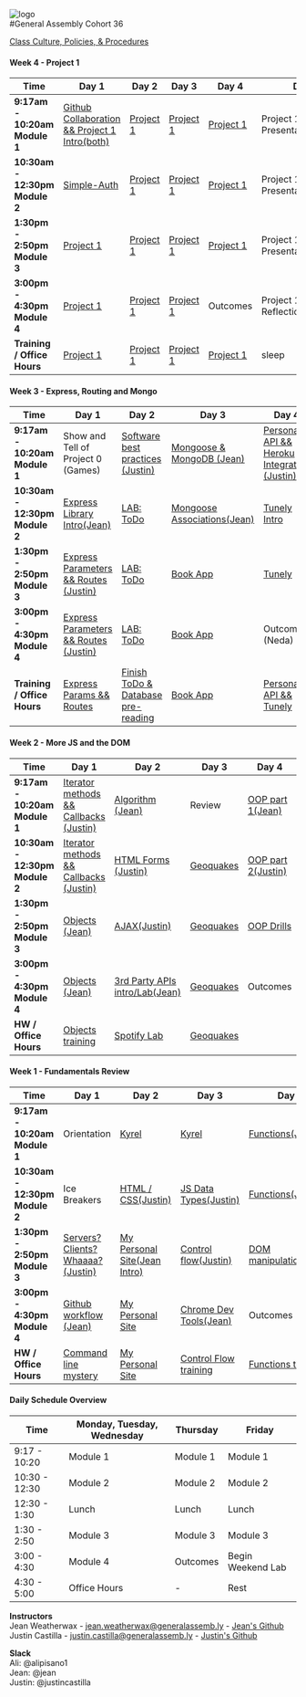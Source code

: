 ![logo](https://cloud.githubusercontent.com/assets/4304660/22954405/229b72c4-f2cb-11e6-81e6-a8102d9ba2a4.jpg)  
#General Assembly Cohort 36  

[Class Culture, Policies, & Procedures](https://github.com/sf-wdi-36/schedule-36/blob/master/how-tos/WDI%2036%20orientation.pdf)

<!--
#### Week 13 - Project 3
<table><thead>
<tr>
<th>Time</th>
<th>Day 1</th>
<th>Day 2</th>
<th>Day 3</th>
<th>Day 4</th>
<th>Day  5</th>
</tr>
</thead><tbody>
<tr>
<td><strong>9:17am - 10:20am Module 1</strong></td>
<td><a href="https://github.com/sf-wdi-36/hash-map-lab">Hash Tables (Justin)</a></td>
<td><a href="https://github.com/sf-wdi-36/project-03">Project 3</a></td>
<td><a href="https://github.com/sf-wdi-36/project-03">Project 3</a></td>
<td>Project 3 Presentations</td>
<td>Graduation/Peer Feedback</td>
</tr>
<tr>
<td><strong>10:30am - 12:30pm Module 2</strong></td>
<td><a href="https://github.com/sf-wdi-36/project-03">Project 3</a></td>
<td><a href="https://github.com/sf-wdi-36/project-03">Project 3</a></td>
<td><a href="https://github.com/sf-wdi-36/project-03">Project 3</a></td>
<td>Project 3 Presentations</td>
<td>Graduation/Peer Feedback</td>
</tr>
<tr>
<td><strong>1:30pm - 2:50pm Module 3</strong></td>
<td><a href="https://github.com/sf-wdi-36/project-03">Project 3</a></td>
<td><a href="https://github.com/sf-wdi-36/project-03">Project 3</a></td>
<td><a href="https://github.com/sf-wdi-36/project-03">Project 3</a></td>
<td>Project 3 Presentations</td>
<td>Outcomes (Neda)</td>
</tr>
<tr>
<td><strong>3:00pm - 4:30pm Module 4</strong></td>
<td><a href="https://github.com/sf-wdi-36/project-03">Project 3</a></td>
<td><a href="https://github.com/sf-wdi-36/project-03">Project 3</a></td>
<td><a href="https://github.com/sf-wdi-36/project-03">Project 3</a></td>
<td>Project 3 Presentations</td>
<td>Graduation/Peer Feedback</td>
</tr>
<tr>
<td><strong>Training / Office Hours</strong></td>
<td><a href="https://github.com/sf-wdi-36/project-03">Project 3</a></td>
<td><a href="https://github.com/sf-wdi-36/project-03">Project 3</a></td>
<td><a href="https://github.com/sf-wdi-36/project-03">Project 3</a></td>
</tr>
</tbody></table>


#### Week 12 - Project 3
<table><thead>
<tr>
<th>Time</th>
<th>Day 1</th>
<th>Day 2</th>
<th>Day 3</th>
<th>Day 4</th>
<th>Day  5</th>
</tr>
</thead><tbody>
<tr>
<td><strong>9:17am - 10:20am Module 1</strong></td>
<td>HOLIDAY</td>
<td><a href="https://github.com/sf-wdi-36/ruby-lightning-talks">Lightening talks</a></td>
<td><a href="https://github.com/sf-wdi-36/project-03">Project 3 Approvals/Mock Interviews</a></td>
<td><a href="https://github.com/sf-wdi-36/schedule-36">Optional: React with Rails(Andrew)</a></td>
<td><a href="https://github.com/sf-wdi-36/es6">Optional: ES6(Jean)</a></td>
</tr>
<tr>
<td><strong>10:30am - 12:30pm Module 2</strong></td>
<td>HOLIDAY</td>
<td><a href="https://github.com/sf-wdi-36/ruby-lightning-talks">Lightening talks</a></td>
<td><a href="https://github.com/sf-wdi-36/project-03">Project 3/Mock Interviews</a></td>
<td><a href="https://github.com/sf-wdi-36/project-03">Project 3/Mock Interviews</a></td>
<td><a href="https://github.com/sf-wdi-36/project-03">Project 3/Mock interviews</a></td>
</tr>
<tr>
<td><strong>1:30pm - 2:50pm Module 3</strong></td>
<td>HOLIDAY</td>
<td><a href="https://github.com/sf-wdi-36/project-03">Project 3 Intro</a></td>
<td>Outcomes (Neda)</td>
<td><a href="https://github.com/sf-wdi-36/project-03">Project 3/Mock Interviews</a></td>
<td><a href="https://github.com/sf-wdi-36/project-03">Project 3/Mock Interviews</a></td>
</tr>
<tr>
<td><strong>3:00pm - 4:30pm Module 4</strong></td>
<td>HOLIDAY</td>
<td><a href="https://github.com/sf-wdi-36/project-03">Project 3 Pitches/Approvals</a></td>
<td><a href="https://github.com/sf-wdi-36/project-03">Project 3/Mock Interviews</a></td>
<td><a href="https://github.com/sf-wdi-36/project-03">Project 3/Mock Interviews</a></td>
<td><a href="https://github.com/sf-wdi-36/project-03">Project 3/Mock Interviews</a></td>
</tr>
<tr>
<td><strong>Training / Office Hours</strong></td>
<td>HOLIDAY</td>
<td><a href="https://github.com/sf-wdi-36/project-03">Project 3</a></td>
<td><a href="https://github.com/sf-wdi-36/project-03">Project 3</a></td>
<td><a href="https://github.com/sf-wdi-36/project-03">Project 3</a></td>
<td><a href="https://github.com/sf-wdi-36/project-03">Project 3</a></td>
</tr>
</tbody></table>


#### Week 11 - Project 2
<table><thead>
<tr>
<th>Time</th>
<th>Day 1</th>
<th>Day 2</th>
<th>Day 3</th>
<th>Day 4</th>
<th>Day  5</th>
</tr>
</thead><tbody>
<tr>
<td><strong>9:17am - 10:20am Module 1</strong></td>
<td><a href="https://github.com/sf-wdi-36/ruby-algorithms-drills/tree/master/max-contig-subarray">Ruby Algorithm(Jean)</a></td>
<td><a href="https://github.com/sf-wdi-36/js-dictionary-trie">Dictionary Trees(Justin</a>
</td>
<td><a href="https://github.com/sf-wdi-36/project-02">Project 2</a></td>
<td><a href="https://github.com/sf-wdi-36/project-02">Project 2</a></td>
<td>Project 2 Presentations</td>
</tr>
<tr>
<td><strong>10:30am - 12:30pm Module 2</strong></td>
<td><a href="https://github.com/sf-wdi-36/project-02">Project 2</a></td>
<td><a href="https://github.com/sf-wdi-36/project-02">Project 2</a></td>
<td><a href="https://github.com/sf-wdi-36/project-02">Project 2</a></td>
<td><a href="https://github.com/sf-wdi-36/project-02">Project 2</a></td>
<td>Project 2 Presentations</td>
</tr>
<tr>
<td><strong>1:30pm - 2:50pm Module 3</strong></td>
<td><a href="https://github.com/sf-wdi-36/project-02">Project 2</a></td>
<td><a href="https://github.com/sf-wdi-36/project-02">Project 2</a></td>
<td>Outcomes (Neda)</td>
<td><a href="https://github.com/sf-wdi-36/project-02">Project 2</a></td>
<td>Project 2 Presentations/Lightening talks intro</td>
</tr>
<tr>
<td><strong>3:00pm - 4:30pm Module 4</strong></td>
<td><a href="https://github.com/sf-wdi-36/project-02">Project 2</a></td>
<td><a href="https://github.com/sf-wdi-36/project-02">Project 2</a></td>
<td><a href="https://github.com/sf-wdi-36/project-02">Project 2</a></td>
<td><a href="https://github.com/sf-wdi-36/project-02">Project 2</a></td>
<td><a href=https://github.com/sf-wdi-36/ruby-lightning-talks>Lightening Talks intro</a></td>
</tr>
<tr>
<td><strong>Training / Office Hours</strong></td>
<td><a href="https://github.com/sf-wdi-36/project-02">Project 2</a></td>
<td><a href="https://github.com/sf-wdi-36/project-02">Project 2</a></td>
<td><a href="https://github.com/sf-wdi-36/project-02">Project 2</a></td>
<td><a href="https://github.com/sf-wdi-36/project-02">Project 2</a></td>
<td><a href=https://github.com/sf-wdi-36/ruby-lightning-talks>Lightening Talks</a></td>
</tr>
</tbody></table>


#### Week 10 - Vagabond
<table><thead>
<tr>
<th>Time</th>
<th>Day 1</th>
<th>Day 2</th>
<th>Day 3</th>
<th>Day 4</th>
<th>Day  5</th>
</tr>
</thead><tbody>
<tr>
<td><strong>9:17am - 10:20am Module 1</strong></td>
<td>HOLIDAY</td>
<td><a href="https://github.com/sf-wdi-36/project-vagabond">Vagabond Intro</a></td>
<td><a href="https://github.com/sf-wdi-36/project-vagabond">Vagabond</a></td>
<td><a href="https://github.com/sf-wdi-36/project-vagabond">Vagabond</a></td>
<td>Vagabond Presentations</td>
</tr>
<tr>
<td><strong>10:30am - 12:30pm Module 2</strong></td>
<td>HOLIDAY</td>
<td><a href="https://github.com/sf-wdi-36/project-vagabond">Vagabond</a></td>
<td><a href="https://github.com/sf-wdi-36/project-vagabond">Vagabond</a></td>
<td><a href="https://github.com/sf-wdi-36/project-vagabond">Vagabond</a></td>
<td>Vagabond Reflection/Peer review</td>
</tr>
<tr>
<td><strong>1:30pm - 2:50pm Module 3</strong></td>
<td>HOLIDAY</td>
<td><a href="https://github.com/sf-wdi-36/project-vagabond">Vagabond</a></td>
<td>Outcomes (Neda)</td>
<td><a href="https://github.com/sf-wdi-36/project-vagabond">Vagabond</a></td>
<td><a href="https://github.com/sf-wdi-36/project-02">Project 2 Pitches/Approvals</a></td>
</tr>
<tr>
<td><strong>3:00pm - 4:30pm Module 4</strong></td>
<td>HOLIDAY</td>
<td><a href="https://github.com/sf-wdi-36/project-vagabond">Vagabond</a></td>
<td><a href="https://github.com/sf-wdi-36/project-vagabond">Vagabond</a></td>
<td><a href="https://github.com/sf-wdi-36/project-vagabond">Vagabond</a></td>
<td><a href=https://github.com/sf-wdi-36/project-02>Project 2 Approvals</a></td>
</tr>
<tr>
<td><strong>Training / Office Hours</strong></td>
<td>HOLIDAY</td>
<td><a href="https://github.com/sf-wdi-36/schedule-36/blob/master/homework/week10.md">Homework</a></td>
<td><a href="https://github.com/sf-wdi-36/schedule-36/blob/master/homework/week10.md">Homework</a></td>
<td><a href="https://github.com/sf-wdi-36/schedule-36/blob/master/homework/week10.md">Homework</a></td>
<td><a href="https://github.com/sf-wdi-36/schedule-36/blob/master/homework/week10.md">Homework</a></td>
</tr>
</tbody></table>


#### Week 9 - Rails Cont'd
<table><thead>
<tr>
<th>Time</th>
<th>Day 1</th>
<th>Day 2</th>
<th>Day 3</th>
<th>Day 4</th>
<th>Day  5</th>
</tr>
</thead><tbody>
<tr>
<td><strong>9:17am - 10:20am Module 1</strong></td>
<td><a href="https://github.com/sf-wdi-36/secret-keys">Secret Keys</a></td>
<td><a href="https://github.com/sf-wdi-36/ruby-algorithms-drills/tree/master/radix-sort">Ruby Algorithm Surprise</a></td>
<td>White Elephant Gift X-Change :elephant:</td> 
<td>Holiday</td>
<td>Holiday</td>
</tr>
<tr>
<td><strong>10:30am - 12:30pm Module 2</strong></td>
<td><a href="https://github.com/sf-wdi-36/public_library_app">Library App sprint 1</a></td>
<td><a href="https://github.com/sf-wdi-36/turbolinks_challenge">Ruby on Rails with JS lab(Jean)</a></td>
<td><a href="https://github.com/sf-wdi-36/public_library_app">Library App sprint 2</a></td>
<td>Holiday</td>
<td>Holiday</td>
</tr>
<tr>
<td><strong>1:30pm - 2:50pm Module 3</strong></td>
<td><a href="https://github.com/sf-wdi-36/public_library_app">Library App sprint 1</a></td>
<td><a href="https://github.com/sf-wdi-36/asset-pipeline-poem">Asset Pipeline Poem</a> && <a href="https://github.com/sf-wdi-36/rails-asset-pipeline">Asset Pipeline Lab</a></td>
<td><a href="https://github.com/sf-wdi-36/public_library_app">Library App sprint 2</a></td>
<td>Holiday</td>
<td>Holiday</td>
</tr>
<tr>
<td><strong>3:00pm - 4:30pm Module 4</strong></td>
<td><a href="https://github.com/sf-wdi-36/rails-validations-and-error-handling">Validation && Error Handling</a></td>
<td><a href="https://github.com/sf-wdi-36/rangular-lab/blob/master/README.md">Raingular</a>(Justin)</td>
<td><a href="https://github.com/sf-wdi-36/public_library_app">Library App sprint 2</a></td>
<td>Holiday</td>
<td>Holiday</td>
</tr>
<tr>
<td><strong>Training / Office Hours</strong></td>
<td><a href="https://github.com/sf-wdi-36/schedule-36/blob/master/homework/week9.md">Homework</a></td>
<td><a href="https://github.com/sf-wdi-36/schedule-36/blob/master/homework/week8.md">Homework</a></td>
<td><a href="https://github.com/sf-wdi-36/schedule-36/blob/master/homework/week8.md">Homework</a></td>
<td>Holiday</td>
<td>Holiday</td>
</tr>
</tbody></table>


#### Week 8 - Rails
<table><thead>
<tr>
<th>Time</th>
<th>Day 1</th>
<th>Day 2</th>
<th>Day 3</th>
<th>Day 4</th>
<th>Day  5</th>
</tr>
</thead><tbody>
<tr>
<td><strong>9:17am - 10:20am Module 1</strong></td>
<td><a href="https://github.com/sf-wdi-36/rails-intro"> Intro Rails(Jean)</a></td>
<td><a href="https://github.com/sf-wdi-36/bubble_sort_ruby">Suprise Ruby Algo(Jean)</a></td>
<td><a href="https://github.com/sf-wdi-36/rails-view-partials-and-helpers">Rails Views, Partials and Helpers
(Justin)</a></td>
<td><a href="https://github.com/sf-wdi-36/cookies-sessions">Cookies and Sessions</a></td>
<td><a href="https://github.com/sf-wdi-36/rubyMerge">TDD Ruby Merge 2 Arrays(Jean)</a></td>
</tr>
<tr>
<td><strong>10:30am - 12:30pm Module 2</strong></td>
<td><a href="https://github.com/sf-wdi-36/rails-intro"> Intro Rails(Jean)</a></td>
<td><a href="https://github.com/sf-wdi-36/rails-migrations-and-associations">Migrations(Justin)</a></td>
<td><a href="https://github.com/sf-wdi-36/schedule-36/rails-view-partials-and-helpers">Rails Views, Partials and Helpers
(Justin)</a></td>
<td><a href="https://github.com/sf-wdi-36/cookie-monster-app">Cookie Monster Lab</a></td>
<td><a href="https://github.com/sf-wdi-36/Project1-rails-refactor">Project 1 JS to RoR Refactor</a></td>
</tr>
<tr>
<td><strong>1:30pm - 2:50pm Module 3</strong></td>
<td><a href="https://github.com/sf-wdi-36/hacktive_record">HAcktive Record(Justin)</a></td>
<td><a href="https://github.com/sf-wdi-36/rails-associations">Associations(Jean)</a></td>
<td>Outcomes (Neda)</td>
<td><a href="https://github.com/sf-wdi-36/rails-auth">Rails Authentication</a></td>
<td><a href="https://github.com/sf-wdi-36/Project1-rails-refactor">Project 1 JS to RoR Refactor</a></td>
</tr>
<tr>
<td><strong>3:00pm - 4:30pm Module 4</strong></td>
<td><a href="https://github.com/sf-wdi-36/hacktive_record">HAcktive Record(Justin)</a></td>
<td><a href="https://github.com/sf-wdi-36/rock-n-rails">Rock n' Rails</a></td>
<td><a href="https://github.com/sf-wdi-36/pet-lab">Rails Pet Lab(Andrew)</a></td>
<td><a href="https://github.com/sf-wdi-36/rails-auth">Rails Authentication</a></td>
<td><a href="https://github.com/sf-wdi-36/rails_bog_app">Bog App</a></td>
</tr>
<tr>
<td><strong>Training / Office Hours</strong></td>
<td><a href="https://github.com/sf-wdi-36/schedule-36/blob/master/homework/week8.md">Homework</a></td>
<td><a href="https://github.com/sf-wdi-36/schedule-36/blob/master/homework/week8.md">Homework</a></td>
<td><a href="https://github.com/sf-wdi-36/schedule-36/blob/master/homework/week8.md">Homework</a></td>
<td><a href="https://github.com/sf-wdi-36/schedule-36/blob/master/homework/week8.md">Homework</a></td>
<td><a href="https://github.com/sf-wdi-36/schedule-36/blob/master/homework/week8.md">Homework</a></td>
</tr>
</tbody></table>


#### Week 7 - Ruby
<table><thead>
<tr>
<th>Time</th>
<th>Day 1</th>
<th>Day 2</th>
<th>Day 3</th>
<th>Day 4</th>
<th>Day  5</th>
</tr>
</thead><tbody>
<tr>
<td><strong>9:17am - 10:20am Module 1</strong></td>
<td><a href="https://github.com/sf-wdi-36/intro-ruby">Ruby Intro(Jean)</a></td>
<td><a href="https://github.com/sf-wdi-36/ruby-koans">Ruby Koans(Justin)</a></td>
<td><a href="https://github.com/sf-wdi-36/ruby-oop">Ruby OOP(Jean)</a></td>
<td><a href="https://github.com/sf-wdi-36/rspec">RSpec(Justin)</a></td>
<td><a href="https://github.com/sf-wdi-36/js-algorithms-drills/tree/master/binary-search">Ruby Review/Binary Search</a> </td>
</tr>
<tr>
<td><strong>10:30am - 12:30pm Module 2</strong></td>
<td><a href="https://github.com/sf-wdi-36/idiomatic-ruby">Idiomatic Ruby (Justin)</a></td>
<td><a href="https://github.com/sf-wdi-36/ruby-koans">Ruby Koans(Justin)</a></td>
<td><a href="https://github.com/sf-wdi-36/ruby-oop">Ruby OOP/cars</a></td>
<td>RSpec</td>
<td><a href="https://github.com/sf-wdi-36/ruby-regular-expressions">Regular Expressions</a> &
<a href="https://github.com/sf-wdi-36/username_generator">Username Generator</a></td>
</tr>
<tr>
<td><strong>1:30pm - 2:50pm Module 3</strong></td>
<td><a href="https://github.com/sf-wdi-36/ruby-koans">Ruby Koans</a></td>
<td><a href="https://github.com/sf-wdi-36/ruby_method_drills">Ruby Methods Drills (Justin</a></td>
<td>Outcomes (Neda)</td>
<td><a href="https://github.com/sf-wdi-36/go-fish-card-game">Go Fish(both)</a></td>
<td><a href="https://github.com/sf-wdi-36/wheel_of_fortune">Wheel of Fortune(both)</a></td>
</tr>
<tr>
<td><strong>3:00pm - 4:30pm Module 4</strong></td>
<td><a href="https://github.com/sf-wdi-36/ruby-koans">Training: Ruby Koans</a></td>
<td><a href="https://github.com/sf-wdi-36/ruby_method_drills">Ruby Method Drills(Justin)</a></td>
<td><a href="https://github.com/sf-wdi-36/ruby-oop-lab">Ruby OOP</a></td>
<td><a href="https://github.com/sf-wdi-36/go-fish-card-game">Go Fish cont'd</a></td>
<td><a href="https://github.com/sf-wdi-36/wheel_of_fortune">Wheel of Fortune cont'd</a></td>
</tr>
<tr>
<td><strong>Training / Office Hours</strong></td>
<td><a href="https://github.com/sf-wdi-36/schedule-36/blob/master/homework/week7.md">Homework</a></td>
<td><a href="https://github.com/sf-wdi-36/schedule-36/blob/master/homework/week7.md">Homework</a></td>
<td><a href="https://github.com/sf-wdi-36/schedule-36/blob/master/homework/week7.md">Homework</a></td>
<td><a href="https://github.com/sf-wdi-36/schedule-36/blob/master/homework/week7.md">Homework</a></td>
<td><a href="https://github.com/sf-wdi-36/schedule-36/blob/master/homework/week7.md">Homework</a></td>
</tr>
</tbody></table>


#### [Angular Style Guide](https://github.com/sf-wdi-36/angular_style_guide)

#### Week 6 - Angular
<table><thead>
<tr>
<th>Time</th>
<th>Day 1</th>
<th>Day 2</th>
<th>Day 3</th>
<th>Day 4</th>
<th>Day  5</th>
</tr>
</thead><tbody>
<tr>
<td><strong>9:17am - 10:20am Module 1</strong></td>
<td><a href="https://github.com/sf-wdi-36/intro-angular">Angular intro(Jean)</a></td>
<td><a href="https://github.com/sf-wdi-36/ng-read-create">$http create and read(Justin)</a></td>
<td><a href="https://github.com/sf-wdi-36/js-algorithms-drills/tree/master/stacks-and-queues">Algorithms(Stacks and Queues)</a></td>
<td><a href="https://github.com/sf-wdi-36/js-algorithms-drills/tree/master/stacks-and-queues">Algorithm(Stacks and Queues)</a></td>
<td><a href="https://github.com/sf-wdi-36/js-algorithms-drills/tree/master/stacks-and-queues">Algorithm(Stacks and Queues)</a></td>
</tr>
<tr>
<td><strong>10:30am - 12:30pm Module 2</strong></td>
<td><a href="https://github.com/sf-wdi-36/angular_directives_lab">Native Directives and You (Justin)</a></td>
<td><a href="https://github.com/sf-wdi-36/tunely-angular">$http create and read with Tunely</a></td>
<td><a href="https://github.com/sf-wdi-36/angular-ngRoute">Client side routing(Jean)</a></td>
<td><a href="https://github.com/sf-wdi-36/angular-books-crud-lab">Book App(Justin)</a></td>
<td><a href="https://github.com/sf-wdi-36/angular-custom-directives">Custom Directives(Cards against Humanity)(Jean)</a></td>
</tr>
<tr>
<td><strong>1:30pm - 2:50pm Module 3</strong></td>
<td><a href="https://github.com/sf-wdi-36/angular_hangman_lab">HAngular(Jean)</a></td>
<td><a href="https://github.com/sf-wdi-36/ng-update-delete">$http update and delete(Jean)</a></td>
<td>Outcomes (Neda)</td>
<td><a href="https://github.com/sf-wdi-36/angular-books-crud-lab">Book App(Justin)</a></td>
<td><a href="https://github.com/sf-wdi-36/js-binary-search-tree">Algorithms</a></td>
</tr>
<tr>
<td><strong>3:00pm - 4:30pm Module 4</strong></td>
<td><a href="https://github.com/sf-wdi-36/angular_hangman_lab">HAngular(Jean)</a></td>
<td><a href="https://github.com/sf-wdi-36/tunely-angular">$http update and delete with Tunely</a></td>
<td><a href="https://github.com/sf-wdi-36/tunely-angular">Client-side routing with Tunely</a></td>
<td><a href="https://github.com/sf-wdi-36/angular-books-crud-lab">Book App</a></td>
<td>Algorithms</td>
</tr>
<tr>
<td><strong>Training / Office Hours</strong></td>
<td><a href="https://github.com/sf-wdi-36/schedule-36/blob/master/homework/week6.md">Homework</a></td>
<td><a href="https://github.com/sf-wdi-36/schedule-36/blob/master/homework/week6.md">Homework</a></td>
<td><a href="https://github.com/sf-wdi-36/schedule-36/blob/master/homework/week6.md">Homework</a></td>
<td><a href="https://github.com/sf-wdi-36/schedule-36/blob/master/homework/week6.md">Homework</a></td>
<td><a href="https://github.com/sf-wdi-36/schedule-36/blob/master/homework/week6.md">Homework</a></td>
</tr>
</tbody></table>


-->

#### Week 4 - Project 1
<table><thead>
<tr>
<th>Time</th>
<th>Day 1</th>
<th>Day 2</th>
<th>Day 3</th>
<th>Day 4</th>
<th>Day  5</th>
</tr>
</thead><tbody>
<tr>
<td><strong>9:17am - 10:20am Module 1</strong></td>
<td><a href="https://github.com/SF-WDI-LABS/github-collaboration">Github Collaboration && Project 1 Intro(both)</a></td>
<td><a href="https://github.com/sf-wdi-36/project-01">Project 1</a></td>
<td><a href="https://github.com/sf-wdi-36/project-01">Project 1</a></td>
<td><a href="https://github.com/sf-wdi-36/project-01">Project 1</a></td>
<td>Project 1 Presentations</td>
</tr>
<tr>
<td><strong>10:30am - 12:30pm Module 2</strong></td>
<td><a href="https://github.com/SF-WDI-LABS/express-simple-auth">Simple-Auth</a></td>
<td><a href="https://github.com/sf-wdi-36/project-01">Project 1</a></td>
<td><a href="https://github.com/sf-wdi-36/project-01">Project 1</a></td>
<td><a href="https://github.com/sf-wdi-36/project-01">Project 1</a></td>
<td>Project 1 Presentations</td>
</tr>
<tr>
<td><strong>1:30pm - 2:50pm Module 3</strong></td>
<td><a href="https://github.com/sf-wdi-36/project-01">Project 1</a></td>
<td><a href="https://github.com/sf-wdi-36/project-01">Project 1</a></td>
<td><a href="https://github.com/sf-wdi-36/project-01">Project 1</a></td>
<td><a href="https://github.com/sf-wdi-36/project-01">Project 1</a></td>
<td>Project 1 Presentations</td>
</tr>
<tr>
<td><strong>3:00pm - 4:30pm Module 4</strong></td>
<td><a href="https://github.com/sf-wdi-36/project-01">Project 1</a></td>
<td><a href="https://github.com/sf-wdi-36/project-01">Project 1</a></td>
<td><a href="https://github.com/sf-wdi-36/project-01">Project 1</a></td>
<td>Outcomes</td>
<td>Project 1 Reflection/Feedback</td>
</tr>
<tr>
<td><strong>Training / Office Hours</strong></td>
<td><a href="https://github.com/sf-wdi-36/project-01">Project 1</a></td>
<td><a href="https://github.com/sf-wdi-36/project-01">Project 1</a></td>
<td><a href="https://github.com/sf-wdi-36/project-01">Project 1</a></td>
<td><a href="https://github.com/sf-wdi-36/project-01">Project 1</a></td>
<td>sleep</td>
</tr>
</tbody></table>


#### Week 3 - Express, Routing and Mongo
<table><thead>
<tr>
<th>Time</th>
<th>Day 1</th>
<th>Day 2</th>
<th>Day 3</th>
<th>Day 4</th>
<th>Day  5</th>
</tr>
</thead><tbody>
<tr>
<td><strong>9:17am - 10:20am Module 1</strong></td>
<td>Show and Tell of Project 0 (Games)</td>
<td><a href="https://github.com/sf-wdi-labs/software-development-best-practices">Software best practices (Justin)</a></td>
<td><a href="https://github.com/sf-wdi-labs/js-intro-mongoDB">Mongoose & MongoDB (Jean)</a></td>
<td><a href="https://github.com/sf-wdi-36/express-personal-api">Personal API && Heroku Integration (Justin)</a></td>
<td><a href="https://github.com/sf-wdi-36/tunely">Tunely</a></td>
</tr>
<tr>
<td><strong>10:30am - 12:30pm Module 2</strong></td>
<td><a href="https://github.com/sf-wdi-labs/js-intro-express">Express Library Intro(Jean)</a></td>
<td><a href="https://github.com/sf-wdi-labs/test-driven-todo-api">LAB: ToDo</a></td>
<td><a href="https://github.com/sf-wdi-labs/mongoose-associations">Mongoose Associations(Jean)</a></td>
<td><a href="https://github.com/sf-wdi-labs/tunely">Tunely Intro</a></td>
<td><a href="https://github.com/sf-wdi-labs/tunely">Tunely</a></td>
</tr>
<tr>
<td><strong>1:30pm - 2:50pm Module 3</strong></td>
<td><a href="https://github.com/sf-wdi-labs/express-dynamic-routes">Express Parameters && Routes (Justin)</a></td>
<td><a href="https://github.com/sf-wdi-labs/test-driven-todo-api">LAB: ToDo</a></td>
<td><a href="https://github.com/sf-wdi-36/mongoose-books-app">Book App</a></td>
<td><a href="https://github.com/sf-wdi-labs/tunely">Tunely</a></td>
<td><a href="https://github.com/sf-wdi-labs/tunely">Tunely</a></td>
</tr>
<tr>
<td><strong>3:00pm - 4:30pm Module 4</strong></td>
<td><a href="https://github.com/sf-wdi-labs/express-dynamic-routes">Express Parameters && Routes (Justin)</a></td>
<td><a href="https://github.com/sf-wdi-labs/test-driven-todo-api">LAB: ToDo</a></td>
<td><a href="https://github.com/sf-wdi-36/mongoose-books-app">Book App</a></td>
<td>Outcomes (Neda)</td>
<td><a href="https://github.com/sf-wdi-36/project-01">Project 1 Intro(both)</a></td>
</tr>
<tr>
<td><strong>Training / Office Hours</strong></td>
<td><a href="https://github.com/sf-wdi-36/schedule-36/blob/master/homework/week3.md#day-1">Express Params && Routes</a></td>
<td><a href="https://github.com/sf-wdi-36/schedule-36/blob/master/homework/week3.md#day-2">Finish ToDo & Database pre-reading</a></td>
<td><a href="https://github.com/sf-wdi-36/schedule-36/blob/master/homework/week3.md#day-3">Book App</a></td>
<td><a href="https://github.com/sf-wdi-36/schedule-36/blob/master/homework/week3.md#day-3">Personal API && Tunely</a></td>
<td><a href="https://github.com/sf-wdi-36/schedule-36/blob/master/homework/week3.md#day-5">Project 1</a></td>
</tr>
</tbody></table>


#### Week 2 - More JS and the DOM
<table><thead>
<tr>
<th>Time</th>
<th>Day 1</th>
<th>Day 2</th>
<th>Day 3</th>
<th>Day 4</th>
<th>Day  5</th>
</tr>
</thead><tbody>
<tr>
<td><strong>9:17am - 10:20am Module 1</strong></td>
<td><a href="https://github.com/SF-WDI-LABS/iterator-methods">Iterator methods && Callbacks (Justin)</a></td>
<td><a href="https://github.com/SF-WDI-LABS/js-algorithms-drills/tree/master/palindromes">Algorithm (Jean)</a></td>
<td>Review</td>
<td><a href="https://github.com/SF-WDI-LABS/js-oop-flower-power">OOP part 1(Jean)</a></td>
<td><a href="https://github.com/SF-WDI-LABS/js-algorithms-drills/tree/master/duplicate-in-array">Algorithm(Jean)</a></td>
</tr>
<tr>
<td><strong>10:30am - 12:30pm Module 2</strong></td>
<td><a href="https://github.com/SF-WDI-LABS/iterator-methods">Iterator methods && Callbacks (Justin)</a></td>
<td><a href="https://github.com/SF-WDI-LABS/html-forms">HTML Forms (Justin)</a></td>
<td><a href="https://github.com/SF-WDI-LABS/geoquakes">Geoquakes</a></td>
<td><a href="https://github.com/SF-WDI-LABS/js-oop-flower-power">OOP part 2(Justin)</a></td>
<td><a href="https://github.com/sf-wdi-36/project-00">Project 0 intro</a></td>
</tr>
<tr>
<td><strong>1:30pm - 2:50pm Module 3</strong></td>
<td><a href="https://github.com/SF-WDI-LABS/js-objects">Objects (Jean)</a></td>
<td><a href="https://github.com/SF-WDI-LABS/intro-ajax">AJAX(Justin)</a></td>
<td><a href="https://github.com/SF-WDI-LABS/geoquakes">Geoquakes</a></td>
<td><a href="https://github.com/SF-WDI-LABS/oop-game-training">OOP Drills</a></td>
<td><a href="https://github.com/sf-wdi-36/project-00">Project 0</a></td>
</tr>
<tr>
<td><strong>3:00pm - 4:30pm Module 4</strong></td>
<td><a href="https://github.com/SF-WDI-LABS/js-objects">Objects (Jean)</a></td>
<td><a href="https://github.com/SF-WDI-LABS/giffaw ">3rd Party APIs intro/Lab(Jean)</a></td>
<td><a href="https://github.com/SF-WDI-LABS/geoquakes">Geoquakes</a></td>
<td>Outcomes</td>
<td><a href="https://github.com/sf-wdi-36/project-00">Project 0</a></td>
</tr>
<tr>
<td><strong>HW / Office Hours</strong></td>
<td><a href="https://github.com/sf-wdi-36/schedule-36/blob/master/homework/week2.md#day-1">Objects training</a></td>
<td><a href="https://github.com/sf-wdi-36/schedule-36/blob/master/homework/week2.md#day-2">Spotify Lab</a></td>
<td><a href="https://github.com/sf-wdi-36/schedule-36/blob/master/homework/week2.md#day-3">Geoquakes</a></td>
<td><a href="https://github.com/sf-wdi-36/schedule-36/blob/master/homework/week2.md#day-4"></a></td>
<td><a href="https://github.com/sf-wdi-36/schedule-36/blob/master/homework/week2.md#day-5">Project 0</a></td>
</tr>
</tbody></table>

#### Week 1 - Fundamentals Review
<table><thead>
<tr>
<th>Time</th>
<th>Day 1</th>
<th>Day 2</th>
<th>Day 3</th>
<th>Day 4</th>
<th>Day  5</th>
</tr>
</thead><tbody>
<tr>
<td><strong>9:17am - 10:20am Module 1</strong></td>
<td>Orientation</td>
<td><a href="https://github.com/sf-wdi-36/kyrel">Kyrel</a></td>
<td><a href="https://github.com/sf-wdi-36/kyrel">Kyrel</a></td>
<td><a href="https://github.com/sf-wdi-36/js-functions">Functions(Jean)</a></td>
<td>Personal site show && tell</td>
</tr>
<tr>
<td><strong>10:30am - 12:30pm Module 2</strong></td>
<td>Ice Breakers</td>
<td><a href="https://github.com/sf-wdi-36/html-css-review">HTML / CSS(Justin)</a></td>
<td><a href="https://github.com/sf-wdi-36/js-data-types">JS Data Types(Justin)</a></td>
<td><a href="https://github.com/sf-wdi-36/js-functions">Functions(Jean)</a></td>
<td><a href="https://github.com/sf-wdi-36/dom-events-jquery">DOM Events && JQuery (Justin)</a></td>
</tr>
<tr>
<td><strong>1:30pm - 2:50pm Module 3</strong></td>
<td><a href="https://github.com/SF-WDI-LABS/client-server-and-you">Servers? Clients? Whaaaa?(Justin)</a></td>
<td><a href="https://github.com/sf-wdi-36/personal-portfolio">My Personal Site(Jean Intro)</a></td>
<td><a href="https://github.com/sf-wdi-36/js-control-flow">Control flow(Justin)</a></td>
<td><a href="https://github.com/sf-wdi-36/dom-manipulation">DOM manipulation(Jean)</a></td>
<td><a href="https://github.com/sf-wdi-36/bootstrap">Bootstrap(Justin)</a></td>
</tr>
<tr>
<td><strong>3:00pm - 4:30pm Module 4</strong></td>
<td><a href="https://github.com/sf-wdi-36/git-github">Github workflow
(Jean)</a></td>
<td><a href="https://github.com/sf-wdi-36/personal-portfolio">My Personal Site</a></td>
<td><a href="https://github.com/sf-wdi-36/dev-tools">Chrome Dev Tools(Jean)</a></td>
<td>Outcomes</td>
<td><a href="https://github.com/sf-wdi-36/tic-tac-toe">TicTacToe</a></td>
</tr>
<tr>
<td><strong>HW / Office Hours</strong></td>
<td><a href="https://github.com/sf-wdi-36/schedule-36/blob/master/homework/week1.md#day-1">Command line mystery</a></td>
<td><a href="https://github.com/sf-wdi-36/schedule-36/blob/master/homework/week1.md#day-2">My Personal Site</a></td>
<td><a href="https://github.com/sf-wdi-36/schedule-36/blob/master/homework/week1.md#day-3">Control Flow training</a></td>
<td><a href="https://github.com/sf-wdi-36/schedule-36/blob/master/homework/week1.md#day-4">Functions training</a></td>
<td><a href="https://github.com/sf-wdi-36/schedule-36/blob/master/homework/week1.md#day-5">TicTacToe</a></td>
</tr>
</tbody></table>


#### Daily Schedule Overview

Time | Monday, Tuesday, Wednesday  | Thursday | Friday
----- | ------------------ | ----- | ----
9:17 - 10:20  | Module 1   | Module 1     | Module 1
10:30 - 12:30| Module 2   | Module 2     | Module 2
12:30 - 1:30 | Lunch         | Lunch          | Lunch
1:30 - 2:50 | Module 3      | Module 3   | Module 3
3:00 - 4:30 | Module 4      | Outcomes  | Begin Weekend Lab
4:30 - 5:00 | Office Hours   | - | Rest

**Instructors**  
Jean Weatherwax - jean.weatherwax@generalassemb.ly - [Jean's Github](https://github.com/jeanmw)  
Justin Castilla - justin.castilla@generalassemb.ly - [Justin's Github](https://github.com/justincastilla)
  
  
**Slack**  
Ali: @alipisano1  
Jean: @jean  
Justin: @justincastilla   

